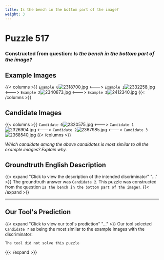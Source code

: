 ```yaml
---
title: Is the bench in the bottom part of the image?
weight: 3
---
```


# Puzzle 517
### Constructed from question: _Is the bench in the bottom part of the image?_


## Example Images
{{< columns >}}
`Example 0`![2318700.jpg](/gqa_images/2318700.jpg)
<--->
`Example 1`![2332258.jpg](/gqa_images/2332258.jpg)
<--->
`Example 2`![2340873.jpg](/gqa_images/2340873.jpg)
<--->
`Example 3`![2412340.jpg](/gqa_images/2412340.jpg)
{{< /columns >}}

## Candidate Images
{{< columns >}}
`Candidate 0`![2320575.jpg](/gqa_images/2320575.jpg)
<--->
`Candidate 1`![2326904.jpg](/gqa_images/2326904.jpg)
<--->
`Candidate 2`![2367985.jpg](/gqa_images/2367985.jpg)
<--->
`Candidate 3`![2368540.jpg](/gqa_images/2368540.jpg)
{{< /columns >}}

*Which candidate among the above candidates is most similar to all the example images? Explain why.*

## Groundtruth English Description

{{< expand "Click to view the description of the intended discriminator" "..." >}}
The groundtruth answer was `Candidate 2`. This puzzle was constructed from the question `Is the bench in the bottom part of the image?`.
{{< /expand >}}

---

## Our Tool's Prediction

{{< expand "Click to view our tool's prediction" "..." >}}
Our tool selected `Candidate ?` as being the most similar to the example images with the discriminator:
```plaintext
The tool did not solve this puzzle
```
{{< /expand >}}
